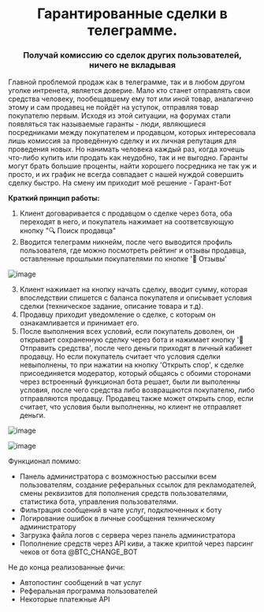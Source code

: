 <h1 align="center"><aГарант-Бот.</a> 
Гарантированные сделки в телеграмме.</h1>
<h3 align="center">Получай комиссию со сделок других пользователей, ничего не вкладывая</h3>
  
    


Главной проблемой продаж как в телеграмме, так и в любом другом уголке интренета, является доверие. Мало кто станет отправлять свои средства человеку, пообещавшему ему тот или иной товар, аналагично этому и сам продавец не пойдёт на уступок, отправляя товар покупателю первым. 
Исходя из этой ситуации, на форумах стали появляться так называемые гаранты - люди, являющиеся посредниками между покупателем и продавцом, которых интересовала лишь комиссия за проведённую сделку и их личная репутация для проведения новых. Но нанимать человека каждый раз, когда хочешь что-либо купить или продать как неудобно, так и не выгодно. 
Гаранты могут брать большие проценты, найти хорошего посредника не так уж и просто, и их график не всегда совпадает с нашей нуждой совершить сделку быстро. 
На смену им приходит моё решение - Гарант-Бот



<b>Краткий принцип работы:</b>
1. Клиент договаривается с продавцом о сделке через бота, оба переходят в него, и покупатель нажимает на соответсвующую кнопку "🔍 Поиск продавца"
2. Вводится телеграмм никнейм, после чего выводится профиль пользователя, где можно посмотреть рейтинг и отзывы продавца, оставленные прошлыми покупателями по кнопке '💫 Отзывы'

![image](https://user-images.githubusercontent.com/81954928/167292893-fdd13356-93b0-4e59-8bd1-c56b867ed6d6.png)

3. Клиент нажимает на кнопку начать сделку, вводит сумму, которая впоследствии спишется с баланса покупателя и описывает условия сделки (техническое задание, описание товара и т.д).
4. Продавцу приходит уведомление о сделке, с которым он ознакамливается и принимает его.
5. После выполнения всех условий, если покупатель доволен, он открывает сохраненную сделку через бота и нажимает кнопку '💸 Отправить средства', после чего деньги приходят в личный кабинет продавцу. Но если покупатель считает что условия сделки невыполнены, то при нажатии на кнопку 'Открыть спор', к сделке присоединяется модератор, который общаясь с обоими сторонами через встроенный функционал бота решает, были ли выполенны условия, после чего средства либо возвращаются покупателю, либо отправляются продавцу. 
Продавец также может открыть спор, если считает, что условия были выполненны, но клиент не отправляет деньги.

![image](https://user-images.githubusercontent.com/81954928/167292815-1d8b4d27-feff-4a70-a641-aa26b3bf2ffe.png)

![image](https://user-images.githubusercontent.com/81954928/167292774-adc3d277-e72e-47db-ab9f-3352ece815d2.png)

Функционал помимо:
<ul>
 <li>Панель администратора с возможностью рассылки всем пользователям, создание реферальных ссылок для рекламодателей, смены реквизитов для пополнения средств пользователями, статистика бота, управления пользователями. </li>
 <li>Фильтрация сообщений в чате услуг, подключенных к боту</li>
 <li>Логирование ошибок в личные сообщения техническому администратору</li>
<li>Загрузка файла логов с сервера через панель администратора</li>
 <li>Пополнение средств через API киви, а также криптой через парсинг чеков от бота @BTC_CHANGE_BOT</li>
</ul>

Не до конца реализованные фичи:
<ul>
<li>Автопостинг сообщений в чат услуг</li>
<li>Реферальная программа пользователей</li>
<li>Некоторые платежные API</li>
</ul>
